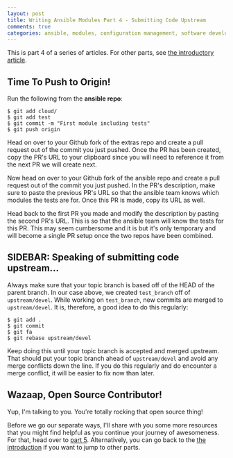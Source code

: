 ```yaml
---
layout: post
title: Writing Ansible Modules Part 4 - Submitting Code Upstream
comments: true
categories: ansible, modules, configuration management, software development, automated testing, code coverage, agile, tdd, bdd
---
```

This is part 4 of a series of articles. For other parts, see
[the introductory article](/2016/06/writing-ansible-modules-with-tests.html).


## Time To Push to Origin!

Run the following from the **ansible repo**:

    $ git add cloud/
    $ git add test    
    $ git commit -m "First module including tests"
    $ git push origin

Head on over to your Github fork of the extras repo and create a pull request
out of the commit you just pushed. Once the PR has been created, copy the PR's
URL to your clipboard since you will need to reference it from the next PR we
will create next.

Now head on over to your Github fork of the ansible repo and create a pull
request out of the commit you just pushed. In the PR's description, make sure
to paste the previous PR's URL so that the ansible team knows which modules
the tests are for. Once this PR is made, copy its URL as well.

Head back to the first PR you made and modify the description by pasting the
second PR's URL. This is so that the ansible team will know the tests for this
PR. This may seem cumbersome and it is but it's only temporary and will become
a single PR setup once the two repos have been combined.


## SIDEBAR: Speaking of submitting code upstream...

Always make sure that your topic branch is based off of the HEAD
of the parent branch. In our case above, we created `test_branch` off
of `upstream/devel`. While working on `test_branch`, new commits are
merged to `upstream/devel`. It is, therefore, a good idea to do this
regularly:

    $ git add .
    $ git commit
    $ git fa
    $ git rebase upstream/devel

Keep doing this until your topic branch is accepted and merged
upstream. That should put your topic branch ahead of `upstream/devel`
and avoid any merge conflicts down the line. If you do this regularly
and do encounter a merge conflict, it will be easier to fix now
than later.


## Wazaap, Open Source Contributor!

Yup, I'm talking to you. You're totally rocking that open source thing!

Before we go our separate ways, I'll share with you some more resources that
you might find helpful as you continue your journey of awesomeness. For that,
head over to [part 5](/2016/10/writing-ansible-modules-005.html). Alternatively,
you can go back to the [the introduction](/2016/06/writing-ansible-modules-with-tests.html)
if you want to jump to other parts.
